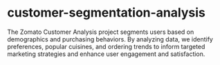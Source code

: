 # customer-segmentation-analysis
The Zomato Customer Analysis project segments users based on demographics and purchasing behaviors. By analyzing data, we identify preferences, popular cuisines, and ordering trends to inform targeted marketing strategies and enhance user engagement and satisfaction.
